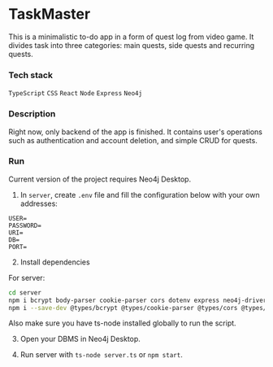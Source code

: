 # TaskMaster

This is a minimalistic to-do app in a form of quest log from video game. It divides task into three categories: main quests, side quests and recurring quests.

### Tech stack

`TypeScript` `CSS` `React` `Node` `Express` `Neo4j`

### Description

Right now, only backend of the app is finished. It contains user's operations such as authentication and account deletion, and simple CRUD for quests.

### Run

Current version of the project requires Neo4j Desktop.

1. In `server`, create `.env` file and fill the configuration below with your own addresses:

```env
USER=
PASSWORD=
URI=
DB=
PORT=
```

2. Install dependencies

For server:

```sh
cd server
npm i bcrypt body-parser cookie-parser cors dotenv express neo4j-driver
npm i --save-dev @types/bcrypt @types/cookie-parser @types/cors @types/express @types/node ts-node typescript
```

Also make sure you have ts-node installed globally to run the script.

3. Open your DBMS in Neo4j Desktop.

4. Run server with `ts-node server.ts` or `npm start`.
